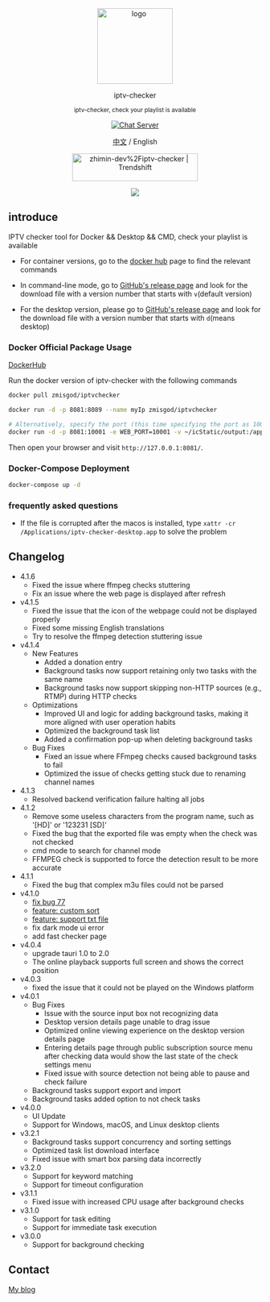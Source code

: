<div align="center">
  
</div>

<div align='center'>
<img src="https://github.com/zhimin-dev/iptv-checker/blob/main/icon.png" width="150" height="150" alt="logo" />

iptv-checker

<sup>iptv-checker, check your playlist is available</sup>

[![Chat Server](https://img.shields.io/badge/chat-discord-7289da.svg)](https://discord.gg/vPTv6UUA)

<a href="https://github.com/zhimin-dev/iptv-checker/blob/main/README.md">中文</a> / English

<a href="https://trendshift.io/repositories/5647" target="_blank"><img src="https://trendshift.io/api/badge/repositories/5647" alt="zhimin-dev%2Fiptv-checker | Trendshift" style="width: 250px; height: 55px;" width="250" height="55"/></a>

<img src="https://github.com/zhimin-dev/iptv-checker/blob/main/web-snapshot.png" />

</div>

## introduce

IPTV checker tool for Docker && Desktop && CMD, check your playlist is available

- For container versions, go to the [docker hub](https://hub.docker.com/r/zmisgod/iptvchecker) page to find the relevant commands

- In command-line mode, go to [GitHub's release page](https://github.com/zhimin-dev/iptv-checker/releases) and look for the download file with a version number that starts with `v`(default version)

- For the desktop version, please go to [GitHub's release page](https://github.com/zhimin-dev/iptv-checker/releases) and look for the download file with a version number that starts with `d`(means desktop)

### Docker Official Package Usage

[DockerHub](https://hub.docker.com/r/zmisgod/iptvchecker)

Run the docker version of iptv-checker with the following commands

```bash
docker pull zmisgod/iptvchecker

docker run -d -p 8081:8089 --name myIp zmisgod/iptvchecker

# Alternatively, specify the port (this time specifying the port as 10001, you need to change the two 10001 places below), output file mapping to local directory
docker run -d -p 8081:10001 -e WEB_PORT=10001 -v ~/icStatic/output:/app/static/output  --name myIp ipserver
```

Then open your browser and visit `http://127.0.0.1:8081/`.

### Docker-Compose Deployment

```bash
docker-compose up -d
```

### frequently asked questions

- If the file is corrupted after the macos is installed, type `xattr -cr /Applications/iptv-checker-desktop.app` to solve the problem

## Changelog

- 4.1.6
  - Fixed the issue where ffmpeg checks stuttering
  - Fix an issue where the web page is displayed after refresh
- v4.1.5
  - Fixed the issue that the icon of the webpage could not be displayed properly
  - Fixed some missing English translations
  - Try to resolve the ffmpeg detection stuttering issue
- v4.1.4
  - New Features
    - Added a donation entry
    - Background tasks now support retaining only two tasks with the same name
    - Background tasks now support skipping non-HTTP sources (e.g., RTMP) during HTTP checks
  - Optimizations
    - Improved UI and logic for adding background tasks, making it more aligned with user operation habits
    - Optimized the background task list
    - Added a confirmation pop-up when deleting background tasks
  - Bug Fixes
    - Fixed an issue where FFmpeg checks caused background tasks to fail
    - Optimized the issue of checks getting stuck due to renaming channel names
- 4.1.3
  - Resolved backend verification failure halting all jobs
- 4.1.2
  - Remove some useless characters from the program name, such as '[HD]' or '123231 [SD]'
  - Fixed the bug that the exported file was empty when the check was not checked
  - cmd mode to search for channel mode
  - FFMPEG check is supported to force the detection result to be more accurate
- 4.1.1
  - Fixed the bug that complex m3u files could not be parsed
- v4.1.0
  - [fix bug 77](https://github.com/zhimin-dev/iptv-checker/issues/77)
  - [feature: custom sort](https://github.com/zhimin-dev/iptv-checker/issues/69)
  - [feature: support txt file](https://github.com/zhimin-dev/iptv-checker/issues/74)
  - fix dark mode ui error
  - add fast checker page
- v4.0.4
  - upgrade tauri 1.0 to 2.0
  - The online playback supports full screen and shows the correct position
- v4.0.3
  - fixed the issue that it could not be played on the Windows platform
- v4.0.1
  - Bug Fixes
    - Issue with the source input box not recognizing data
    - Desktop version details page unable to drag issue
    - Optimized online viewing experience on the desktop version details page
    - Entering details page through public subscription source menu after checking data would show the last state of the check settings menu
    - Fixed issue with source detection not being able to pause and check failure
  - Background tasks support export and import
  - Background tasks added option to not check tasks
- v4.0.0
  - UI Update
  - Support for Windows, macOS, and Linux desktop clients
- v3.2.1
  - Background tasks support concurrency and sorting settings
  - Optimized task list download interface
  - Fixed issue with smart box parsing data incorrectly
- v3.2.0
  - Support for keyword matching
  - Support for timeout configuration
- v3.1.1
  - Fixed issue with increased CPU usage after background checks
- v3.1.0
  - Support for task editing
  - Support for immediate task execution
- v3.0.0
  - Support for background checking

## Contact

[My blog](https://zmis.me/user/zmisgod)
